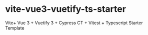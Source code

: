 # vite-vue3-vuetify-ts-starter
Vite+ Vue 3 + Vuetify 3 + Cypress CT + Vitest + Typescript Starter Template
